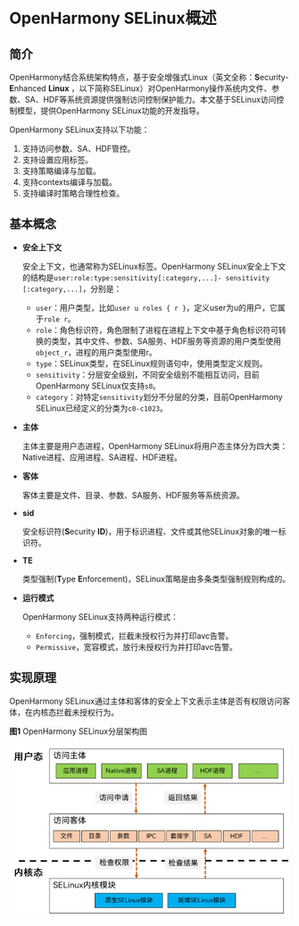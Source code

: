 # OpenHarmony SELinux概述

## 简介

OpenHarmony结合系统架构特点，基于安全增强式Linux（英文全称：**S**ecurity-**E**nhanced **Linux**
，以下简称SELinux）对OpenHarmony操作系统内文件、参数、SA、HDF等系统资源提供强制访问控制保护能力。本文基于SELinux访问控制模型，提供OpenHarmony SELinux功能的开发指导。

OpenHarmony SELinux支持以下功能：

1. 支持访问参数、SA、HDF管控。
2. 支持设置应用标签。
3. 支持策略编译与加载。
4. 支持contexts编译与加载。
5. 支持编译时策略合理性检查。

## 基本概念

- **安全上下文**

  安全上下文，也通常称为SELinux标签。OpenHarmony SELinux安全上下文的结构是`user:role:type:sensitivity[:category,...]- sensitivity [:category,...]`，分别是：
  - `user`：用户类型，比如`user u roles { r }`，定义user为u的用户，它属于`role r`。
  - `role`：角色标识符，角色限制了进程在进程上下文中基于角色标识符可转换的类型，其中文件、参数、SA服务、HDF服务等资源的用户类型使用`object_r`，进程的用户类型使用r。
  - `type`：SELinux类型，在SELinux规则语句中，使用类型定义规则。
  - `sensitivity`：分层安全级别，不同安全级别不能相互访问，目前OpenHarmony SELinux仅支持`s0`。
  - `category`：对特定`sensitivity`划分不分层的分类，目前OpenHarmony SELinux已经定义的分类为`c0-c1023`。

- **主体** 

  主体主要是用户态进程，OpenHarmony SELinux将用户态主体分为四大类：Native进程、应用进程、SA进程、HDF进程。

- **客体**

  客体主要是文件、目录、参数、SA服务、HDF服务等系统资源。

- **sid**

  安全标识符(**S**ecurity **ID**)，用于标识进程、文件或其他SELinux对象的唯一标识符。

- **TE**

  类型强制(**T**ype **E**nforcement)，SELinux策略是由多条类型强制规则构成的。

- **运行模式**

  OpenHarmony SELinux支持两种运行模式：
  + `Enforcing`，强制模式，拦截未授权行为并打印avc告警。
  + `Permissive`，宽容模式，放行未授权行为并打印avc告警。

## 实现原理

OpenHarmony SELinux通过主体和客体的安全上下文表示主体是否有权限访问客体，在内核态拦截未授权行为。

**图1** OpenHarmony SELinux分层架构图

![selinux_architect](./figures/SELinux-architecture.png)
